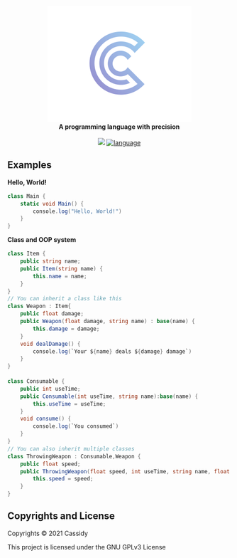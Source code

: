 <div align="center">
  <img src="assets/logo.png"/>
  <br/>
  <b>A programming language with precision</b>
  <br/>
  <br/>
  <a href="https://github.com/cassidylang/cassidy/blob/master/LICENSE.md"><img src="https://img.shields.io/badge/license-GPLv3-blue.svg"/></a>
  <a href="https://github.com/cassidylang/cassidy"><img alt="language" src="https://img.shields.io/badge/language-Typescript-purple.svg"></a>
</div>

## Examples

<b>Hello, World!</b>

```C#
class Main {
    static void Main() {
        console.log("Hello, World!")
    }
}
```

<b>Class and OOP system</b>
  
```C#
class Item {
    public string name;
    public Item(string name) {
        this.name = name;
    }
}
// You can inherit a class like this
class Weapon : Item{
    public float damage;
    public Weapon(float damage, string name) : base(name) {
        this.damage = damage;
    }
    void dealDamage() {
        console.log(`Your ${name} deals ${damage} damage`)
    }
}

class Consumable {
    public int useTime;
    public Consumable(int useTime, string name):base(name) {
        this.useTime = useTime;
    }
    void consume() {
        console.log(`You consumed`)
    }
}
// You can also inherit multiple classes
class ThrowingWeapon : Consumable,Weapon {
    public float speed;
    public ThrowingWeapon(float speed, int useTime, string name, float damage):base(useTime, name, damage) {
        this.speed = speed;
    }
}
```

## Copyrights and License
Copyrights © 2021 Cassidy

This project is licensed under the GNU GPLv3 License
